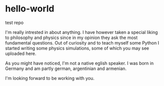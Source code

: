 # hello-world
test repo

I'm really intrested in about anything. I have however taken a special liking to philosophy and physics since in my opinion they ask the most fundamental questions. Out of curiosity and to teach myself some Python I started writing some physics simulations, some of which you may see uploaded here.

As you might have noticed, I'm not a native eglish speaker. I was born in Germany and am partly german, argentinian and armenian.

I'm looking forward to be working with you.
